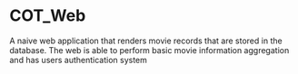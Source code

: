 # COT_Web
A naive web application that renders movie records that are stored in the database. The web is able to perform basic movie information aggregation and has users authentication system

